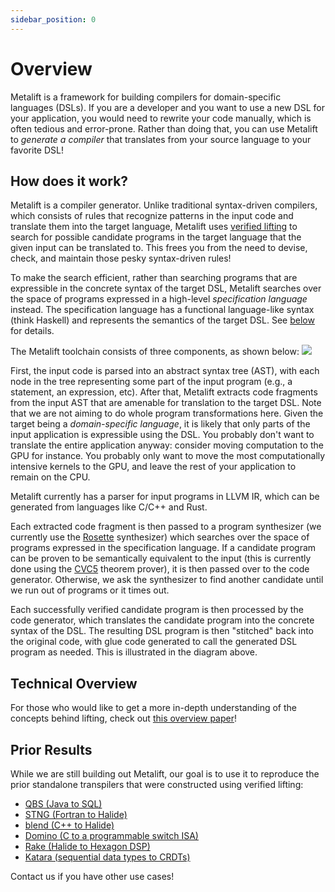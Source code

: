 ```yaml
---
sidebar_position: 0
---
```


# Overview
Metalift is a framework for building compilers for domain-specific languages (DSLs). If you are a developer and you want to use a new DSL for your application, you would need to rewrite your code manually, which is often tedious and error-prone. Rather than doing that, you can use Metalift to _generate a compiler_ that translates from your source language to your favorite DSL!

## How does it work?
Metalift is a compiler generator. Unlike traditional syntax-driven compilers, which consists of rules that recognize patterns in the input code and translate them into the target language, Metalift uses [verified lifting](https://homes.cs.washington.edu/~akcheung/papers/pldi16.html) to search for possible candidate programs in the target language that the given input can be
translated to. This frees you from the need to devise, check, and maintain those pesky syntax-driven rules!

To make the search efficient, rather than searching programs that are expressible in the concrete syntax of the target DSL, Metalift searches over the space of programs expressed in a high-level _specification language_ instead. The specification language has a functional language-like syntax (think Haskell) and represents the semantics of the target DSL. See [below](#specLang) for details.

The Metalift toolchain consists of three components, as shown below:
![](/img/docs/overview/arch.png)

First, the input code is parsed into an abstract syntax tree (AST), with each node in the tree representing some part of the input program (e.g., a statement, an expression, etc). After that, Metalift extracts code fragments from the input AST that are amenable for translation to the target DSL. Note that we are not aiming to do whole program transformations here. Given the target being a _domain-specific language_, it is likely that only parts of the input application is expressible using the DSL. You probably don't want to translate the entire application anyway: consider moving computation to the GPU for instance. You probably only want to move the most computationally intensive kernels to the GPU, and leave the rest of your application to remain on the CPU.

Metalift currently has a parser for input programs in LLVM IR, which can be generated from languages like C/C++ and Rust.

Each extracted code fragment is then passed to a program synthesizer (we currently use the [Rosette](https://emina.github.io/rosette/) synthesizer) which searches over the space of programs expressed in the specification language. If a candidate program can be proven to be semantically equivalent to the input (this is currently done using the [CVC5](https://cvc5.github.io) theorem prover), it is then passed over to the code generator. Otherwise, we ask the synthesizer to find another candidate until we run out of programs or it times out.

Each successfully verified candidate program is then processed by the code generator, which translates the candidate program into the concrete syntax of the DSL. The resulting DSL program is then "stitched" back into the original code, with glue code generated to call the generated DSL program as needed. This is illustrated in the diagram above.

## Technical Overview
For those who would like to get a more in-depth understanding of the concepts behind lifting, check out [this overview paper]( https://drops.dagstuhl.de/opus/volltexte/2023/18231/)!

## Prior Results
While we are still building out Metalift, our goal is to use it to reproduce the prior standalone transpilers that were constructed using verified lifting:

- [QBS (Java to SQL)](https://casper.uwplse.org/)
- [STNG (Fortran to Halide)](http://stng.uwplse.org/)
- [blend (C++ to Halide)](http://blend.uwplse.org/)
- [Domino (C to a programmable switch ISA)](http://web.mit.edu/domino/)
- [Rake (Halide to Hexagon DSP)](https://github.com/uwplse/rake/)
- [Katara (sequential data types to CRDTs)](https://github.com/hydro-project/katara)

Contact us if you have other use cases!
